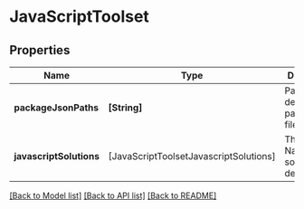# JavaScriptToolset

## Properties
Name | Type | Description | Notes
------------ | ------------- | ------------- | -------------
**packageJsonPaths** | **[String]** | Paths for detected package.json files | 
**javascriptSolutions** | [JavaScriptToolsetJavascriptSolutions] | The React Native solutions detected | [optional] 

[[Back to Model list]](../README.md#documentation-for-models) [[Back to API list]](../README.md#documentation-for-api-endpoints) [[Back to README]](../README.md)


